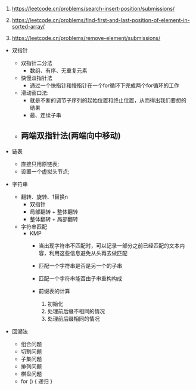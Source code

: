 1. https://leetcode.cn/problems/search-insert-position/submissions/
2. https://leetcode.cn/problems/find-first-and-last-position-of-element-in-sorted-array/

3. https://leetcode.cn/problems/remove-element/submissions/




- 双指针
  - 双指针二分法
    - 数组、有序、无重复元素
  - 快慢双指针法
    - 通过一个快指针和慢指针在一个for循环下完成两个for循环的工作
  - 滑动窗口法:
    - 就是不断的调节子序列的起始位置和终止位置，从而得出我们要想的结果
    - 最、连续子串
  - 两端双指针法(两端向中移动)
    - 

- 链表
  - 直接只用原链表;
  - 设置一个虚拟头节点;

- 字符串
  - 翻转、旋转、1替换n
    - 双指针
    - 局部翻转 + 整体翻转
    - 整体翻转 + 局部翻转
  - 字符串匹配
    - KMP
      - 当出现字符串不匹配时，可以记录一部分之前已经匹配的文本内容，利用这些信息避免从头再去做匹配
      - 匹配一个字符串是否是另一个的子串
      - 匹配一个字符串能否由子串重构构成

      - 前缀表的计算
        1. 初始化
        2. 处理前后缀不相同的情况
        3. 处理前后缀相同的情况
- 回溯法
  - 组合问题
  - 切割问题
  - 子集问题
  - 排列问题
  - 棋盘问题
  - for () {
    递归
  }